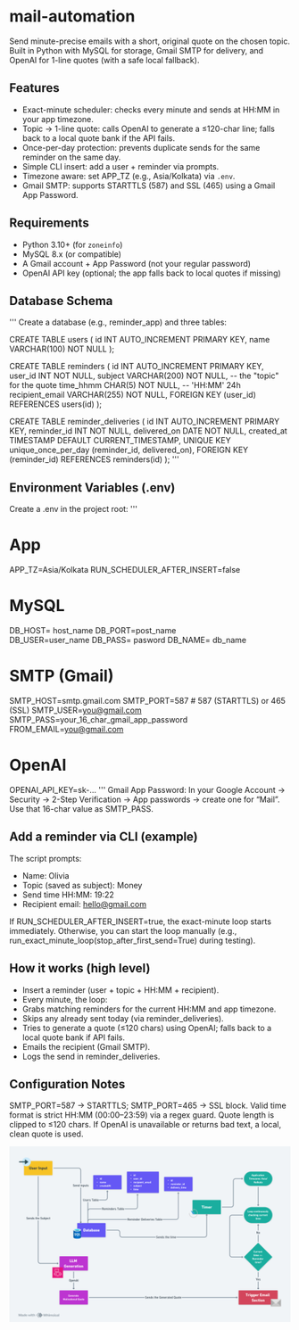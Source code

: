 # mail-automation
Send minute-precise emails with a short, original quote on the chosen topic.  
Built in Python with MySQL for storage, Gmail SMTP for delivery, and OpenAI for 1-line quotes (with a safe local fallback).

## Features
- Exact-minute scheduler: checks every minute and sends at HH:MM in your app timezone.  
- Topic → 1-line quote: calls OpenAI to generate a ≤120-char line; falls back to a local quote bank if the API fails.  
- Once-per-day protection: prevents duplicate sends for the same reminder on the same day.  
- Simple CLI insert: add a user + reminder via prompts.  
- Timezone aware: set APP_TZ (e.g., Asia/Kolkata) via `.env`.  
- Gmail SMTP: supports STARTTLS (587) and SSL (465) using a Gmail App Password.  

## Requirements
- Python 3.10+ (for `zoneinfo`)  
- MySQL 8.x (or compatible)  
- A Gmail account + App Password (not your regular password)  
- OpenAI API key (optional; the app falls back to local quotes if missing)  

## Database Schema
'''
Create a database (e.g., reminder_app) and three tables:

CREATE TABLE users (
  id   INT AUTO_INCREMENT PRIMARY KEY,
  name VARCHAR(100) NOT NULL
);

CREATE TABLE reminders (
  id             INT AUTO_INCREMENT PRIMARY KEY,
  user_id        INT NOT NULL,
  subject        VARCHAR(200) NOT NULL,  -- the "topic" for the quote
  time_hhmm      CHAR(5) NOT NULL,       -- 'HH:MM' 24h
  recipient_email VARCHAR(255) NOT NULL,
  FOREIGN KEY (user_id) REFERENCES users(id)
);

CREATE TABLE reminder_deliveries (
  id          INT AUTO_INCREMENT PRIMARY KEY,
  reminder_id INT NOT NULL,
  delivered_on DATE NOT NULL,
  created_at   TIMESTAMP DEFAULT CURRENT_TIMESTAMP,
  UNIQUE KEY unique_once_per_day (reminder_id, delivered_on),
  FOREIGN KEY (reminder_id) REFERENCES reminders(id)
);
'''

## Environment Variables (.env)

Create a .env in the project root:
'''
# App
APP_TZ=Asia/Kolkata
RUN_SCHEDULER_AFTER_INSERT=false

# MySQL
DB_HOST= host_name
DB_PORT=post_name        
DB_USER=user_name
DB_PASS= pasword
DB_NAME= db_name

# SMTP (Gmail)
SMTP_HOST=smtp.gmail.com
SMTP_PORT=587       # 587 (STARTTLS) or 465 (SSL)
SMTP_USER=you@gmail.com
SMTP_PASS=your_16_char_gmail_app_password
FROM_EMAIL=you@gmail.com

# OpenAI
OPENAI_API_KEY=sk-...
'''
Gmail App Password: In your Google Account → Security → 2-Step Verification → App passwords → create one for “Mail”. Use that 16-char value as SMTP_PASS.

## Add a reminder via CLI (example)
The script prompts:

- Name: Olivia
- Topic (saved as subject): Money
- Send time HH:MM: 19:22
- Recipient email: hello@gmail.com

If RUN_SCHEDULER_AFTER_INSERT=true, the exact-minute loop starts immediately.
Otherwise, you can start the loop manually (e.g., run_exact_minute_loop(stop_after_first_send=True) during testing).

## How it works (high level)

- Insert a reminder (user + topic + HH:MM + recipient).
- Every minute, the loop:
- Grabs matching reminders for the current HH:MM and app timezone.
- Skips any already sent today (via reminder_deliveries).
- Tries to generate a quote (≤120 chars) using OpenAI; falls back to a local quote bank if API fails.
- Emails the recipient (Gmail SMTP).
- Logs the send in reminder_deliveries.

## Configuration Notes

SMTP_PORT=587 → STARTTLS; SMTP_PORT=465 → SSL block.
Valid time format is strict HH:MM (00:00–23:59) via a regex guard.
Quote length is clipped to ≤120 chars.
If OpenAI is unavailable or returns bad text, a local, clean quote is used.

![System Flowchart](flowchart.png)

